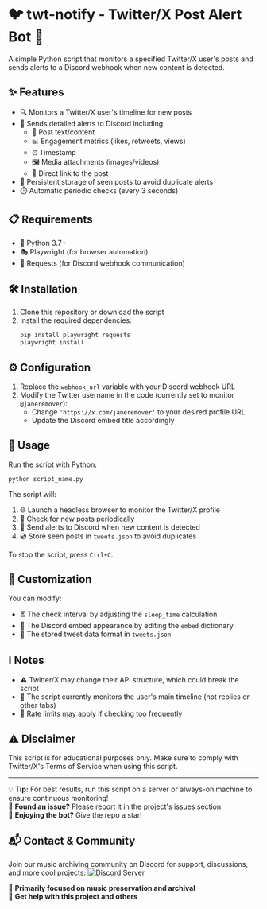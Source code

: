 # 🐦 twt-notify - Twitter/X Post Alert Bot 🤖

A simple Python script that monitors a specified Twitter/X user's posts and sends alerts to a Discord webhook when new content is detected.

## ✨ Features

- 🔍 Monitors a Twitter/X user's timeline for new posts
- 📨 Sends detailed alerts to Discord including:
  - 📝 Post text/content
  - 📊 Engagement metrics (likes, retweets, views)
  - ⏰ Timestamp
  - 🖼️ Media attachments (images/videos)
  - 🔗 Direct link to the post
- 💾 Persistent storage of seen posts to avoid duplicate alerts
- ⏱️ Automatic periodic checks (every 3 seconds)

## 📋 Requirements

- 🐍 Python 3.7+
- 🎭 Playwright (for browser automation)
- 📡 Requests (for Discord webhook communication)

## 🛠️ Installation

1. Clone this repository or download the script
2. Install the required dependencies:
   ```bash
   pip install playwright requests
   playwright install
   ```

## ⚙️ Configuration

1. Replace the `webhook_url` variable with your Discord webhook URL
2. Modify the Twitter username in the code (currently set to monitor `@janeremover`):
   - Change `'https://x.com/janeremover'` to your desired profile URL
   - Update the Discord embed title accordingly

## 🚀 Usage

Run the script with Python:
```bash
python script_name.py
```

The script will:
1. 🌐 Launch a headless browser to monitor the Twitter/X profile
2. 🔄 Check for new posts periodically
3. 📢 Send alerts to Discord when new content is detected
4. 💿 Store seen posts in `tweets.json` to avoid duplicates

To stop the script, press `Ctrl+C`.

## 🎨 Customization

You can modify:
- ⏳ The check interval by adjusting the `sleep_time` calculation
- 💬 The Discord embed appearance by editing the `embed` dictionary
- 📁 The stored tweet data format in `tweets.json`

## ℹ️ Notes

- ⚠️ Twitter/X may change their API structure, which could break the script
- 👀 The script currently monitors the user's main timeline (not replies or other tabs)
- 🚦 Rate limits may apply if checking too frequently

## ⚠️ Disclaimer

This script is for educational purposes only. Make sure to comply with Twitter/X's Terms of Service when using this script.

---

💡 **Tip:** For best results, run this script on a server or always-on machine to ensure continuous monitoring!  
🐛 **Found an issue?** Please report it in the project's issues section.  
🌟 **Enjoying the bot?** Give the repo a star!  

## 📬 Contact & Community

Join our music archiving community on Discord for support, discussions, and more cool projects:
[![Discord Server](https://img.shields.io/discord/1385439874059866113?color=7289DA&label=Join%20our%20Discord&logo=discord&logoColor=white)](https://discord.com/invite/vcvTWyVB)

🎵 **Primarily focused on music preservation and archival**  
🤝 **Get help with this project and others**  
